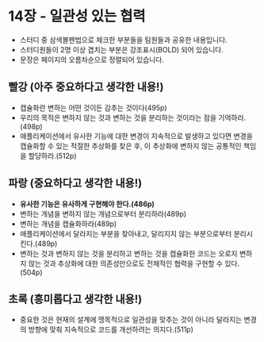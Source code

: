 # 14장 - 일관성 있는 협력

- 스터디 중 삼색볼펜법으로 체크한 부분들을 팀원들과 공유한 내용입니다.
- 스터디원들이 2명 이상 겹치는 부분은 강조표시(BOLD) 되어 있습니다.
- 문장은 페이지의 오름차순으로 정렬되어 있습니다.

##  빨강 (아주 중요하다고 생각한 내용!)
- 캡슐화란 변하는 어떤 것이든 감추는 것이다(495p)
- 우리의 목적은 변하지 않는 것과 변하는 것을 분리하는 것이라는 점을 기억하라.(498p)
- 애플리케이션에서 유사한 기능에 대한 변경이 지속적으로 발생하고 있다면 변경을 캡슐화할 수 있는 적절한 추상화를 찾은 후, 이 추상화에 변하지 않는 공통적인 책임을 할당하라.(512p)

##  파랑 (중요하다고 생각한 내용!)
- **유사한 기능은 유사하게 구현해야 한다.(486p)**
- 변하는 개념을 변하지 않는 개념으로부터 분리하라(489p)
- 변하는 개념을 캡슐화하라(489p)
- 애플리케이션에서 달라지는 부분을 찾아내고, 달리지지 않는 부분으로부터 분리시킨다.(489p)
- 변하는 것과 변하지 않는 것을 분리하고 변하는 것을 캡슐화한 코드는 오로지 변하지 않는 것과 추상화에 대한 의존성만으로도 전체적인 협력을 구현할 수 있다.(504p)

##  초록 (흥미롭다고 생각한 내용!)
- 중요한 것은 현재의 설계에 맹목적으로 일관성을 맞추는 것이 아니라 달라지는 변경의 방향에 맞춰 지속적으로 코드를 개선하려는 의지다.(511p)

